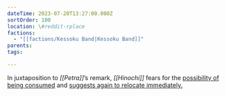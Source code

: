 ```yaml
---
dateTime: 2023-07-20T13:27:00.000Z
sortOrder: 100
location: \#reddit-rplace
factions:
  - "[[factions/Kessoku Band|Kessoku Band]]"
parents: 
tags: 

---
```

In juxtaposition to *[[Petra]]*’s remark, *[[Hinochi]]* fears for the [possibility of being consumed](discord://discord.com/channels/1093664259273130084/1131230952119615600/1131578026623258645) and [suggests again to relocate immediately.](discord://discord.com/channels/1093664259273130084/1131230952119615600/1131578006666752060)
